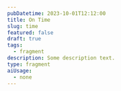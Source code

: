 ```yaml
---
pubDatetime: 2023-10-01T12:12:00
title: On Time
slug: time
featured: false
draft: true
tags:
  - fragment
description: Some description text.
type: fragment
aiUsage:
  - none
---
```

